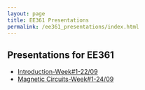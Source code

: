 ```yaml
---
layout: page
title: EE361 Presentations
permalink: /ee361_presentations/index.html
---
```


## Presentations for EE361

- [Introduction-Week#1-22/09](/presentations/ee361_intro.html)
- [Magnetic Circuits-Week#1-24/09](/presentations/ee361_magnetic_circuits.html)
